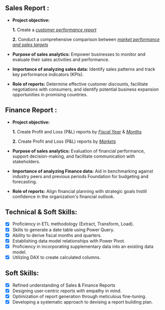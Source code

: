 ## Sales Report :


- **Project objective:** 

    **1.** Create a _[customer performance report](https://github.com/AyushxAgarwal/Excel_SalesAnalytics/blob/e45c37654e1ae380014937fbba4309af8e5f9b09/Customer%20Performance%20Report.pdf)_ 

    **2.** Conduct a comprehensive comparison between _[market performance and sales targets](https://github.com/AyushxAgarwal/Excel_SalesAnalytics/blob/e45c37654e1ae380014937fbba4309af8e5f9b09/Market%20Performance%20vs%20Target%20Report.pdf)_

- **Purpose of sales analytics:** Empower businesses to monitor and evaluate their sales activities and performance.

- **Importance of analyzing sales data:** Identify sales patterns and track key performance indicators (KPIs).

- **Role of reports:** Determine effective customer discounts, facilitate negotiations with consumers, and identify potential business expansion opportunities in promising countries.


## Finance Report :

- **Project objective:** 

    **1.** Create Profit and Loss (P&L) reports by _[Fiscal Year](https://github.com/AyushxAgarwal/Excel_SalesAnalytics/blob/e45c37654e1ae380014937fbba4309af8e5f9b09/P%26L%20Statement%20by%20Fiscal%20Year.pdf)_ & _[Months](https://github.com/AyushxAgarwal/Excel_SalesAnalytics/blob/e45c37654e1ae380014937fbba4309af8e5f9b09/P%26L%20Statement%20by%20Months.pdf)_ 

   **2.** Create Profit and Loss (P&L) reports by _[Markets](https://github.com/AyushxAgarwal/Excel_SalesAnalytics/blob/e45c37654e1ae380014937fbba4309af8e5f9b09/P%26L%20Statement%20by%20Markets.pdf)_

- **Purpose of sales analytics:** Evaluation of financial performance, support decision-making, and facilitate communication with stakeholders.

- **Importance of analyzing Finance data:** Aid in benchmarking against industry peers and previous periods Foundation for budgeting and forecasting.

- **Role of reports:** Align financial planning with strategic goals Instill confidence in the organization's financial outlook.


## Technical & Soft Skills:
- [x]	Proficiency in ETL methodology (Extract, Transform, Load).
- [x]	Skills to generate a date table using Power Query.
- [x]	Ability to derive fiscal months and quarters.
- [x]	Establishing data model relationships with Power Pivot.
- [x]	Proficiency in incorporating supplementary data into an existing data model.
- [x]	Utilizing DAX to create calculated columns.

## Soft Skills:
- [x]	Refined understanding of Sales & Finance Reports
- [x]	Designing user-centric reports with empathy in mind.
- [x]	Optimization of report generation through meticulous fine-tuning.
- [x]	Developing a systematic approach to devising a report building plan.
